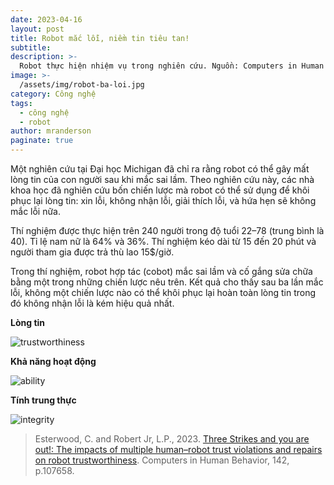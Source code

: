 ```yaml
---
date: 2023-04-16
layout: post
title: Robot mắc lỗi, niềm tin tiêu tan!
subtitle:
description: >-
  Robot thực hiện nhiệm vụ trong nghiên cứu. Nguồn: Computers in Human Behavior.
image: >-
  /assets/img/robot-ba-loi.jpg
category: Công nghệ
tags:
  - công nghệ
  - robot
author: mranderson
paginate: true
---
```


Một nghiên cứu tại Đại học Michigan đã chỉ ra rằng robot có thể gây mất lòng tin của con người sau khi mắc sai lầm. Theo nghiên cứu này, các nhà khoa học đã nghiên cứu bốn chiến lược mà robot có thể sử dụng để khôi phục lại lòng tin: xin lỗi, không nhận lỗi, giải thích lỗi, và hứa hẹn sẽ không mắc lỗi nữa.

Thí nghiệm được thực hiện trên 240 người trong độ tuổi 22–78 (trung bình là 40). Tỉ lệ nam nữ là 64% và 36%. Thí nghiệm kéo dài từ 15 đến 20 phút và người tham gia được trả thù lao 15$/giờ.

Trong thí nghiệm, robot hợp tác (cobot) mắc sai lầm và cố gắng sửa chữa bằng một trong những chiến lược nêu trên. Kết quả cho thấy sau ba lần mắc lỗi, không một chiến lược nào có thể khôi phục lại hoàn toàn lòng tin trong đó không nhận lỗi là kém hiệu quả nhất.

**Lòng tin**

![trustworthiness](https://ars.els-cdn.com/content/image/1-s2.0-S0747563223000092-gr5.jpg)

**Khả năng hoạt động**

![ability](https://ars.els-cdn.com/content/image/1-s2.0-S0747563223000092-gr6.jpg)

**Tính trung thực**

![integrity](https://ars.els-cdn.com/content/image/1-s2.0-S0747563223000092-gr7.jpg)


> Esterwood, C. and Robert Jr, L.P., 2023. [Three Strikes and you are out!: The impacts of multiple human–robot trust violations and repairs on robot trustworthiness](https://doi.org/10.1016/j.chb.2023.107658). Computers in Human Behavior, 142, p.107658.

